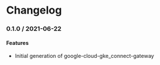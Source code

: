 # Changelog

### 0.1.0 / 2021-06-22

#### Features

* Initial generation of google-cloud-gke_connect-gateway
